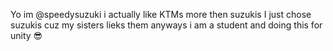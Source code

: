 Yo im @speedysuzuki
i actually like KTMs more then suzukis
I just chose suzukis cuz my sisters lieks them
anyways i am a student and doing this for unity 😎
